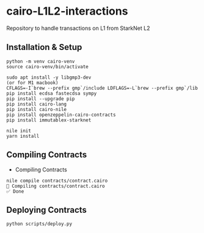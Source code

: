 # cairo-L1L2-interactions
Repository to handle transactions on L1 from StarkNet L2

## Installation & Setup

```
python -m venv cairo-venv
source cairo-venv/bin/activate

sudo apt install -y libgmp3-dev
(or for M1 macbook)
CFLAGS=-I`brew --prefix gmp`/include LDFLAGS=-L`brew --prefix gmp`/lib pip install ecdsa fastecdsa sympy
pip install --upgrade pip
pip install cairo-lang
pip install cairo-nile 
pip install openzeppelin-cairo-contracts
pip install immutablex-starknet

nile init
yarn install
```

## Compiling Contracts

- Compiling Contracts

```
nile compile contracts/contract.cairo
🔨 Compiling contracts/contract.cairo 
✅ Done
```


## Deploying Contracts

```
python scripts/deploy.py
```
